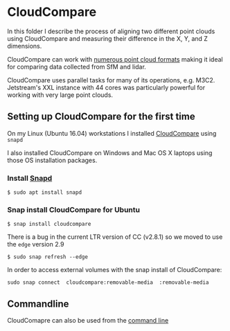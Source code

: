 # CloudCompare

In this folder I describe the process of aligning two different point clouds using CloudCompare and measuring their difference in the X, Y, and Z dimensions.

CloudCompare can work with [numerous point cloud formats](http://www.cloudcompare.org/doc/wiki/index.php?title=FILE_I/O) making it ideal for comparing data collected from SfM and lidar.

CloudCompare uses parallel tasks for many of its operations, e.g. M3C2. Jetstream's XXL instance with 44 cores was particularly powerful for working with very large point clouds.

## Setting up CloudCompare for the first time

On my Linux (Ubuntu 16.04) workstations I installed [CloudCompare](http://www.cloudcompare.org/) using `snapd`

I also installed CloudCompare on Windows and Mac OS X laptops using those OS installation packages.

### Install [Snapd](https://snapcraft.io/docs/core/install)

```
$ sudo apt install snapd
```

### Snap install CloudCompare for Ubuntu

```
$ snap install cloudcompare
```

There is a bug in the current LTR version of CC (v2.8.1) so we moved to use the `edge` version 2.9

```
$ sudo snap refresh --edge
```

In order to access external volumes with the snap install of CloudCompare:

```
sudo snap connect  cloudcompare:removable-media  :removable-media
```

## Commandline  

CloudComapre can also be used from the [command line](http://www.cloudcompare.org/doc/wiki/index.php?title=Command_line_mode)
